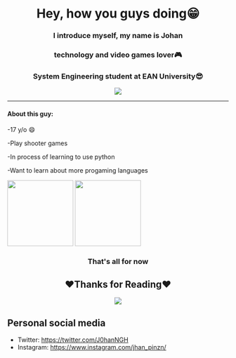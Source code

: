 <h1 align="center">Hey, how you guys doing😁</h1>
<h3 align="center">I introduce myself, my name is Johan</h3>
<h3 align="center">technology and video games lover🎮</h3>
<h3 align="center">System Engineering student at EAN University😎</h3>
<p align="center"> 
  <img src="https://media.giphy.com/media/jRtZJvoWxWVJ7uF1cx/giphy.gif"/> 
</p>

---

#### About this guy:

-17 y/o 😄

-Play shooter games

-In process of learning to use python

-Want to learn about more progaming languages

<p align="left"> 
  <img src="https://media.giphy.com/media/KAq5w47R9rmTuvWOWa/giphy.gif" width= "150"/>                                             <img src="https://media.giphy.com/media/RTVur5J0hr1dWiIdZf/giphy.gif" width= "150"/> 
</p>

<h3 align="center"> That's all for now</h3>

<h2 align="center"> ❤️Thanks for Reading❤️</h2>

<p align="center"> 
  <img src="https://media.giphy.com/media/Z21HJj2kz9uBG/giphy.gif"/> 
</p>

## Personal social media
- Twitter: https://twitter.com/J0hanNGH
- Instagram: https://www.instagram.com/jhan_pinzn/
